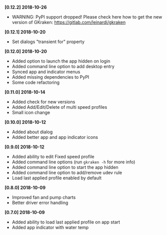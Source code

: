 **[0.12.2] 2018-10-26**
 - WARNING: PyPI support dropped! Please check here how to get the new version of GKraken: https://gitlab.com/leinardi/gkraken

**[0.12.1] 2018-10-20**
 - Set dialogs "transient for" property

**[0.12.0] 2018-10-20**
 - Added option to launch the app hidden on login
 - Added command line option to add desktop entry
 - Synced app and indicator menus
 - Added missing dependencies to PyPI
 - Some code refactoring

**[0.11.0] 2018-10-14**
 - Added check for new versions
 - Added Add/Edit/Delete of multi speed profiles
 - Small icon change

**[0.10.0] 2018-10-12**
 - Added about dialog
 - Added better app and app indicator icons
 
**[0.9.0] 2018-10-12**
 - Added ability to edit Fixed speed profile
 - Added command line options (run `gkraken -h` for more info)
 - Added command line option to start the app hidden
 - Added command line option to add/remove udev rule
 - Load last applied profile enabled by default

**[0.8.0] 2018-10-09**
 - Improved fan and pump charts
 - Better driver error handling

**[0.7.0] 2018-10-09**
 - Added ability to load last applied profile on app start
 - Added app indicator with water temp